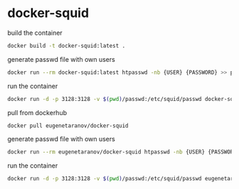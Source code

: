 # docker-squid

build the container

```bash
docker build -t docker-squid:latest .
```

generate passwd file with own users

```bash
docker run --rm docker-squid:latest htpasswd -nb {USER} {PASSWORD} >> passwd
```

run the container

```bash
docker run -d -p 3128:3128 -v $(pwd)/passwd:/etc/squid/passwd docker-squid:latest
```

pull from dockerhub 

```bash
docker pull eugenetaranov/docker-squid
```

generate passwd file with own users

```bash
docker run --rm eugenetaranov/docker-squid htpasswd -nb {USER} {PASSWORD} >> passwd
```

run the container

```bash
docker run -d -p 3128:3128 -v $(pwd)/passwd:/etc/squid/passwd eugenetaranov/docker-squid
```
